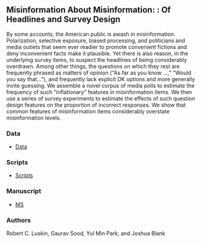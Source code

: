 ## Misinformation About Misinformation: : Of Headlines and Survey Design

By some accounts, the American public is awash in misinformation. Polarization, selective exposure, biased processing, and politicians and media outlets that seem ever readier to promote convenient fictions and deny inconvenient facts make it plausible. Yet there is also reason, in the underlying survey items, to suspect the headlines of being considerably overdrawn. Among other things, the questions on which they rest are frequently phrased as matters of opinion ("As far as you know ...," "Would you say that...”), and frequently lack explicit DK options and more generally invite guessing. We assemble a novel corpus of media polls to estimate the frequency of such “inflationary” features in misinformation items. We then use a series of survey experiments to estimate the effects of such question design features on the proportion of incorrect responses. We show that common features of misinformation items considerably overstate misinformation levels. 

### Data

* [Data](data/)

### Scripts

* [Scripts](scripts/)


### Manuscript

* [MS](ms/)

### Authors

Robert C. Luskin, Gaurav Sood, Yul Min Park, and Joshua Blank
